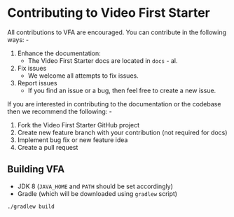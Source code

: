 # Contributing to Video First Starter

All contributions to VFA are encouraged. You can contribute in the following ways: -

1. Enhance the documentation:
    * The Video First Starter docs are located in `docs` - al.
2. Fix issues
    * We welcome all attempts to fix issues.
3. Report issues
    * If you find an issue or a bug, then feel free to create a new issue.

If you are interested in contributing to the documentation or the codebase then we recommend the following: -

1. Fork the Video First Starter GitHub project
2. Create new feature branch with your contribution (not required for docs)
3. Implement bug fix or new feature idea
4. Create a pull request

## Building VFA

* JDK 8 (`JAVA_HOME` and `PATH` should be set accordingly)
* Gradle (which will be downloaded using `gradlew` script)

```
./gradlew build
```
